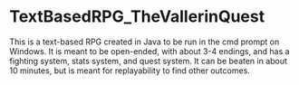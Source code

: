 # TextBasedRPG_TheVallerinQuest
This is a text-based RPG created in Java to be run in the cmd prompt on Windows. It is meant to be open-ended, with about 3-4 endings, and has a fighting system, stats system, and quest system. It can be beaten in about 10 minutes, but is meant for replayability to find other outcomes.
